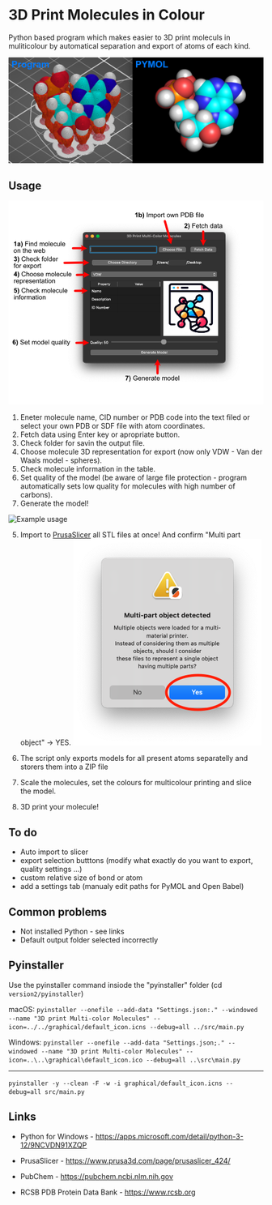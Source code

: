 # 3D Print Molecules in Colour
 Python based program which makes easier to 3D print moleculs in muliticolour by automatical separation and export of atoms of each kind. 
 
![Program output and PYMOL output comparison](https://github.com/KubiV/3D-Print-Molecules/blob/main/Photos/Img4.png)

## Usage
![GUI Description](https://github.com/KubiV/3D-Print-Molecules/blob/main/Photos/version2_ui1_description.jpg)

 1. Eneter molecule name, CID number or PDB code into the text filed or select your own PDB or SDF file with atom coordinates.
 2. Fetch data using Enter key or apropriate button.
 3. Check folder for savin the output file.
 4. Choose molecule 3D representation for export (now only VDW - Van der Waals model - spheres).
 5. Check molecule information in the table.
 6. Set quality of the model (be aware of large file protection - program automatically sets low quality for molecules with high number of carbons).
 7. Generate the model!

![Example usage](https://github.com/KubiV/3D-Print-Molecules/blob/main/Photos/AppUsage.gif)

 5. Import to [PrusaSlicer](https://www.prusa3d.com/page/prusaslicer_424/) all STL files at once! And confirm "Multi part object" -> YES.
   ![Molecule for 3D printing in PrusaSlicer (left) and in PyMOL (right)](https://github.com/KubiV/3D-Print-Molecules/blob/main/Photos/Img2.png)

 6. The script only exports models for all present atoms separatelly and storers them into a ZIP file
 
 7.  Scale the molecules, set the colours for multicolour printing and slice the model.

 8.  3D print your molecule!

## To do
 - Auto import to slicer
 - export selection butttons (modify what exactly do you want to export, quality settings ...)
 - custom relative size of bond or atom
 - add a settings tab (manualy edit paths for PyMOL and Open Babel)

## Common problems

 - Not installed Python - see links
 - Default output folder selected incorrectly

## Pyinstaller

Use the pyinstaller command insiode the "pyinstaller" folder (cd `version2/pyinstaller`)

macOS: `pyinstaller --onefile --add-data "Settings.json:." --windowed --name "3D print Multi-color Molecules" --icon=../../graphical/default_icon.icns --debug=all ../src/main.py`

Windows: `pyinstaller --onefile --add-data "Settings.json;." --windowed --name "3D print Multi-color Molecules" --icon=..\..\graphical\default_icon.ico --debug=all ..\src\main.py`


-----
`pyinstaller -y --clean -F -w -i graphical/default_icon.icns --debug=all src/main.py`

## Links

 - Python for Windows - https://apps.microsoft.com/detail/python-3-12/9NCVDN91XZQP
 - PrusaSlicer - https://www.prusa3d.com/page/prusaslicer_424/

 - PubChem - https://pubchem.ncbi.nlm.nih.gov
 - RCSB PDB Protein Data Bank - https://www.rcsb.org
